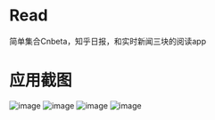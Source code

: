 # Read
简单集合Cnbeta，知乎日报，和实时新闻三块的阅读app

# 应用截图
![image](https://github.com/kangyang1024/Read/blob/master/Screenshot_2016-03-03-20-50-51_tk.cabana.read-1.png)
![image](https://github.com/kangyang1024/Read/blob/master/Screenshot_2016-03-03-20-51-36_tk.cabana.read-1.png)
![image](https://github.com/kangyang1024/Read/blob/master/Screenshot_2016-03-03-20-51-45_tk.cabana.read-1.png)
![image](https://github.com/kangyang1024/Read/blob/master/Screenshot_2016-03-03-20-51-49_tk.cabana.read-1.png)

